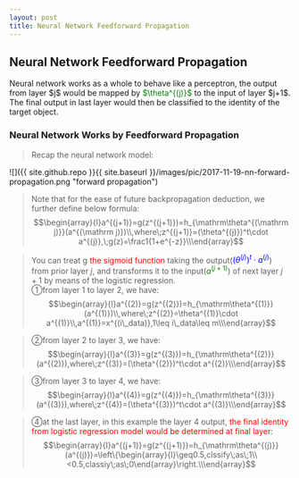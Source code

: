 ```yaml
---
layout: post
title: Neural Network Feedforward Propagation
---
```


## Neural Network Feedforward Propagation
<p class="message">
Neural network works as a whole to behave like a perceptron, the output from layer $j$ would be mapped by <font color="green">$\theta^{(j)}$</font> to the input of layer $j+1$.  The final output in last layer would then be classified to 
the identity of the target object. 
</p>

### Neural Network Works by Feedforward Propagation
>Recap the neural network model:  

![]({{ site.github.repo }}{{ site.baseurl }}/images/pic/2017-11-19-nn-forward-propagation.png "forward propagation")

>Note that for the ease of future backpropagation deduction, we further define below formula:  
$$\begin{array}{l}a^{(j+1)}=g(z^{(j+1)})=h_{\mathrm\theta^{(\mathrm j)}}(a^{(\mathrm j)})\\,where\;z^{(j+1)}=(\theta^{(j)})^t\cdot a^{(j)},\;g(z)=\frac1{1+e^{-z}}\\\end{array}$$

>You can treat g <font color="red">the sigmoid function</font> taking the output(<font color="blue">$(\theta^{(j)})^t\cdot a^{(j)}$</font>) from prior layer $j$, and transforms it to the input(<font color="green">$a^{(j+1)}$</font>) of next layer $j+1$ by means of the logistic regression.  
>&#10112;from layer 1 to layer 2, we have:  
$$\begin{array}{l}a^{(2)}=g(z^{(2)})=h_{\mathrm\theta^{(1)}}(a^{(1)})\\,where\;z^{(2)}=\theta^{(1)}\cdot a^{(1)}\\,a^{(1)}=x^{(i\_data)},1\leq i\_data\leq m\\\end{array}$$

>&#10113;from layer 2 to layer 3, we have:  
$$\begin{array}{l}a^{(3)}=g(z^{(3)})=h_{\mathrm\theta^{(2)}}(a^{(2)}),where\;z^{(3)}=(\theta^{(2)})^t\cdot a^{(2)}\\\end{array}$$

>&#10114;from layer 3 to layer 4, we have:  
$$\begin{array}{l}a^{(4)}=g(z^{(4)})=h_{\mathrm\theta^{(3)}}(a^{(3)}),where\;z^{(4)}=(\theta^{(3)})^t\cdot a^{(3)}\\\end{array}$$

>&#10115;at the last layer, in this example the layer 4 output, <font color="red">the final identity from logistic regression model would be determined at final layer</font>:  
$$\begin{array}{l}a^{(j+1)}=g(z^{(j+1)})=h_{\mathrm\theta^{(j)}}(a^{(j)})=\left\{\begin{array}{l}\geq0.5,clssify\;as\;1\\<0.5,classiy\;as\;0\end{array}\right.\\\end{array}$$
